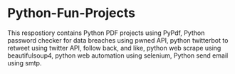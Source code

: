 # Python-Fun-Projects

This respostiory contains Python PDF projects using PyPdf, Python password checker for data breaches using pwned API, python twitterbot to retweet using twitter API, follow back, and like, python web scrape using beautifulsoup4, python web automation using selenium, Python send email using smtp.
